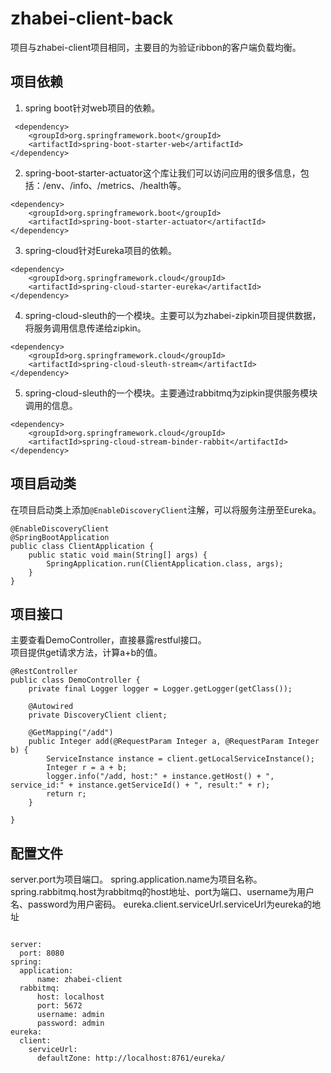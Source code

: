 # zhabei-client-back
项目与zhabei-client项目相同，主要目的为验证ribbon的客户端负载均衡。

## 项目依赖
1. spring boot针对web项目的依赖。
```
 <dependency>
    <groupId>org.springframework.boot</groupId>
    <artifactId>spring-boot-starter-web</artifactId>
</dependency>
```
2. spring-boot-starter-actuator这个库让我们可以访问应用的很多信息，包括：/env、/info、/metrics、/health等。
```
<dependency>
    <groupId>org.springframework.boot</groupId>
    <artifactId>spring-boot-starter-actuator</artifactId>
</dependency>
```
3. spring-cloud针对Eureka项目的依赖。
```
<dependency>
    <groupId>org.springframework.cloud</groupId>
    <artifactId>spring-cloud-starter-eureka</artifactId>
</dependency>
```
4. spring-cloud-sleuth的一个模块。主要可以为zhabei-zipkin项目提供数据，将服务调用信息传递给zipkin。
```
<dependency>
    <groupId>org.springframework.cloud</groupId>
    <artifactId>spring-cloud-sleuth-stream</artifactId>
</dependency>
```
5. spring-cloud-sleuth的一个模块。主要通过rabbitmq为zipkin提供服务模块调用的信息。
```
<dependency>
    <groupId>org.springframework.cloud</groupId>
    <artifactId>spring-cloud-stream-binder-rabbit</artifactId>
</dependency>
```

## 项目启动类
在项目启动类上添加`@EnableDiscoveryClient`注解，可以将服务注册至Eureka。
```
@EnableDiscoveryClient
@SpringBootApplication
public class ClientApplication {
    public static void main(String[] args) {
        SpringApplication.run(ClientApplication.class, args);
    }
}
```

## 项目接口
主要查看DemoController，直接暴露restful接口。  
项目提供get请求方法，计算a+b的值。  
```
@RestController
public class DemoController {
    private final Logger logger = Logger.getLogger(getClass());
    
    @Autowired
    private DiscoveryClient client;

    @GetMapping("/add")
    public Integer add(@RequestParam Integer a, @RequestParam Integer b) {
        ServiceInstance instance = client.getLocalServiceInstance();
        Integer r = a + b;
        logger.info("/add, host:" + instance.getHost() + ", service_id:" + instance.getServiceId() + ", result:" + r);
        return r;
    }

}
```

## 配置文件
server.port为项目端口。
spring.application.name为项目名称。
spring.rabbitmq.host为rabbitmq的host地址、port为端口、username为用户名、password为用户密码。
eureka.client.serviceUrl.serviceUrl为eureka的地址
```

server:
  port: 8080
spring:
  application:
      name: zhabei-client
  rabbitmq:
      host: localhost
      port: 5672
      username: admin
      password: admin
eureka:
  client:
    serviceUrl:
      defaultZone: http://localhost:8761/eureka/
```
